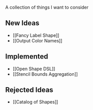 A collection of things I want to consider

## New Ideas

- [[Fancy Label Shape]]
- [[Output Color Names]]

## Implemented

- [[Open Shape DSL]]
- [[Stencil Bounds Aggregation]]

## Rejected Ideas

- [[Catalog of Shapes]]

